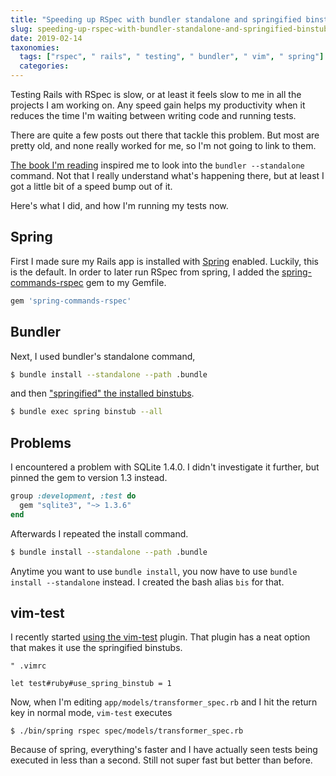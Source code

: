 ```yaml
---
title: "Speeding up RSpec with bundler standalone and springified binstubs"
slug: speeding-up-rspec-with-bundler-standalone-and-springified-binstubs
date: 2019-02-14
taxonomies:
  tags: ["rspec", " rails", " testing", " bundler", " vim", " spring"]
  categories: 
---
```



Testing Rails with RSpec is slow, or at least it feels slow to me in all the
projects I am working on. Any speed gain helps my productivity when it reduces
the time I'm waiting between writing code and running tests.

There are quite a few posts out there that tackle this problem. But most are pretty old, and none really worked for me, so I'm not going to link to them.

[The book I'm reading](https://www.amazon.de/Effective-Testing-RSpec-Build-Confidence/dp/1680501984) inspired me to look into the `bundler --standalone` command. Not that I really understand what's happening there, but at least I got a little bit of a speed bump out of it.

Here's what I did, and how I'm running my tests now.

## Spring
First I made sure my Rails app is installed with [Spring](https://github.com/rails/spring) enabled. Luckily, this is the default. In order to later run RSpec from spring, I added the [spring-commands-rspec](https://github.com/jonleighton/spring-commands-rspec) gem to my Gemfile.

```ruby
gem 'spring-commands-rspec'
```

## Bundler
Next, I used bundler's standalone command,

```bash
$ bundle install --standalone --path .bundle
```

and then ["springified" the installed binstubs](https://github.com/rails/spring#setup).

```bash
$ bundle exec spring binstub --all
```

## Problems
I encountered a problem with SQLite 1.4.0. I didn't investigate it further, but pinned the gem to version 1.3 instead.

```ruby
group :development, :test do
  gem "sqlite3", "~> 1.3.6"
end
```

Afterwards I repeated the install command.

```bash
$ bundle install --standalone --path .bundle
```

Anytime you want to use `bundle install`, you now have to use `bundle install --standalone` instead. I created the bash alias `bis` for that.

## vim-test
I recently started [using the vim-test](/blog/running-rspec-with-a-single-keystroke-in-a-separate-tmux-session) plugin. That plugin has a neat option that makes it use the springified binstubs.


```vim
" .vimrc

let test#ruby#use_spring_binstub = 1
```

Now, when I'm editing `app/models/transformer_spec.rb` and I hit the return key in normal mode, `vim-test` executes

```shell
$ ./bin/spring rspec spec/models/transformer_spec.rb
```

Because of spring, everything's faster and I have actually seen tests being executed in less than a second. Still not super fast but better than before.
